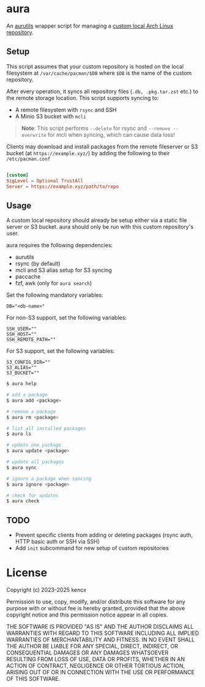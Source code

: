 # aura

An [aurutils](https://github.com/AladW/aurutils) wrapper script for managing a
[custom local Arch Linux repository](https://wiki.archlinux.org/title/Pacman/Tips_and_tricks#Custom_local_repository).

## Setup

This script assumes that your custom repository is hosted on the local
filesystem at `/var/cache/pacman/$DB` where `$DB` is the name of the custom
repository.

After every operation, it syncs all repository files (`.db, .pkg.tar.zst` etc.) to the remote storage
location. This script supports syncing to:

- A remote filesystem with `rsync` and SSH
- A Minio S3 bucket with `mcli`

>**Note**: This script performs `--delete` for rsync and `--remove --overwrite`
>for mcli when syncing, which can cause data loss!

Clients may download and install packages from the remote fileserver or S3
bucket (at `https://example.xyz/`) by adding the following to their
`/etc/pacman.conf`

```conf

[custom]
SigLevel = Optional TrustAll
Server = https://example.xyz/path/to/repo
```


## Usage

A custom local repository should already be setup either via a static file
server or S3 bucket. aura should only be run with this custom repository's user.

aura requires the following dependencies:

- aurutils
- rsync (by default)
- mcli and S3 alias setup for S3 syncing
- paccache
- fzf, awk (only for `aura search`)

Set the following mandatory variables:

```
DB="<db-name>"
```

For non-S3 support, set the following variables:

```
SSH_USER=""
SSH_HOST=""
SSH_REMOTE_PATH=""
```

For S3 support, set the following variables:

```
S3_CONFIG_DIR=""
S3_ALIAS=""
S3_BUCKET=""
```

```bash
$ aura help

# add a package
$ aura add <package>

# remove a package
$ aura rm <package>

# list all installed packages
$ aura ls

# update one package
$ aura update <package>

# update all packages
$ aura sync

# ignore a package when syncing
$ aura ignore <package>

# check for updates
$ aura check
```

## TODO

- Prevent specific clients from adding or deleting packages (rsync auth, HTTP basic auth or
  SSH via SSH)
- Add `init` subcommand for new setup of custom repositories

# License

Copyright (c) 2023-2025 kencx

Permission to use, copy, modify, and/or distribute this software for any
purpose with or without fee is hereby granted, provided that the above
copyright notice and this permission notice appear in all copies.

THE SOFTWARE IS PROVIDED "AS IS" AND THE AUTHOR DISCLAIMS ALL WARRANTIES WITH
REGARD TO THIS SOFTWARE INCLUDING ALL IMPLIED WARRANTIES OF MERCHANTABILITY
AND FITNESS. IN NO EVENT SHALL THE AUTHOR BE LIABLE FOR ANY SPECIAL, DIRECT,
INDIRECT, OR CONSEQUENTIAL DAMAGES OR ANY DAMAGES WHATSOEVER RESULTING FROM
LOSS OF USE, DATA OR PROFITS, WHETHER IN AN ACTION OF CONTRACT, NEGLIGENCE OR
OTHER TORTIOUS ACTION, ARISING OUT OF OR IN CONNECTION WITH THE USE OR
PERFORMANCE OF THIS SOFTWARE.
